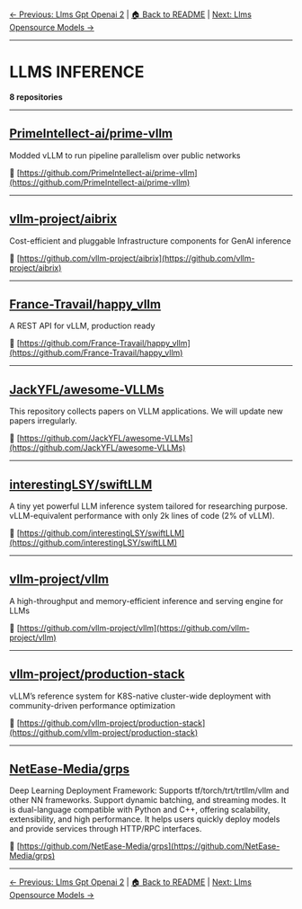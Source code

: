 [← Previous: Llms Gpt Openai 2](llms-gpt-openai-2.txt) | [🏠 Back to README](../README.md) | [Next: Llms Opensource Models →](llms-opensource-models.txt)

---

# LLMS INFERENCE

**8 repositories**

---

## [PrimeIntellect-ai/prime-vllm](https://github.com/PrimeIntellect-ai/prime-vllm)

Modded vLLM to run pipeline parallelism over public networks

🔗 [https://github.com/PrimeIntellect-ai/prime-vllm](https://github.com/PrimeIntellect-ai/prime-vllm)

---

## [vllm-project/aibrix](https://github.com/vllm-project/aibrix)

Cost-efficient and pluggable Infrastructure components for GenAI inference

🔗 [https://github.com/vllm-project/aibrix](https://github.com/vllm-project/aibrix)

---

## [France-Travail/happy_vllm](https://github.com/France-Travail/happy_vllm)

A REST API for vLLM, production ready

🔗 [https://github.com/France-Travail/happy_vllm](https://github.com/France-Travail/happy_vllm)

---

## [JackYFL/awesome-VLLMs](https://github.com/JackYFL/awesome-VLLMs)

This repository collects papers on VLLM applications. We will update new papers irregularly.

🔗 [https://github.com/JackYFL/awesome-VLLMs](https://github.com/JackYFL/awesome-VLLMs)

---

## [interestingLSY/swiftLLM](https://github.com/interestingLSY/swiftLLM)

A tiny yet powerful LLM inference system tailored for researching purpose. vLLM-equivalent performance with only 2k lines of code (2% of vLLM).

🔗 [https://github.com/interestingLSY/swiftLLM](https://github.com/interestingLSY/swiftLLM)

---

## [vllm-project/vllm](https://github.com/vllm-project/vllm)

A high-throughput and memory-efficient inference and serving engine for LLMs

🔗 [https://github.com/vllm-project/vllm](https://github.com/vllm-project/vllm)

---

## [vllm-project/production-stack](https://github.com/vllm-project/production-stack)

vLLM’s reference system for K8S-native cluster-wide deployment with community-driven performance optimization

🔗 [https://github.com/vllm-project/production-stack](https://github.com/vllm-project/production-stack)

---

## [NetEase-Media/grps](https://github.com/NetEase-Media/grps)

Deep Learning Deployment Framework: Supports tf/torch/trt/trtllm/vllm and other NN frameworks. Support dynamic batching, and streaming modes. It is dual-language compatible with Python and C++, offering scalability, extensibility, and high performance. It helps users quickly deploy models and provide services through HTTP/RPC interfaces.

🔗 [https://github.com/NetEase-Media/grps](https://github.com/NetEase-Media/grps)

---


[← Previous: Llms Gpt Openai 2](llms-gpt-openai-2.txt) | [🏠 Back to README](../README.md) | [Next: Llms Opensource Models →](llms-opensource-models.txt)
